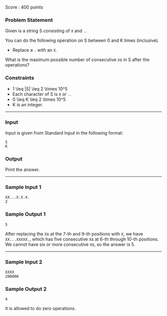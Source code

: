 Score : 400 points

### Problem Statement

Given is a string S consisting of `X` and `.`.

You can do the following operation on S between 0 and K times (inclusive).

* Replace a `.` with an `X`.

What is the maximum possible number of consecutive `X`s in S after the operations?

### Constraints

* 1 \leq |S| \leq 2 \times 10^5
* Each character of S is `X` or `.`.
* 0 \leq K \leq 2 \times 10^5
* K is an integer.

---

### Input

Input is given from Standard Input in the following format:

```
S
K
```

### Output

Print the answer.

---

### Sample Input 1

```
XX...X.X.X.
2
```

### Sample Output 1

```
5
```

After replacing the `X`s at the 7-th and 9-th positions with `X`, we have `XX...XXXXX.`, which has five consecutive `X`s at 6-th through 10-th positions.  
We cannot have six or more consecutive `X`s, so the answer is 5.

---

### Sample Input 2

```
XXXX
200000
```

### Sample Output 2

```
4
```

It is allowed to do zero operations.